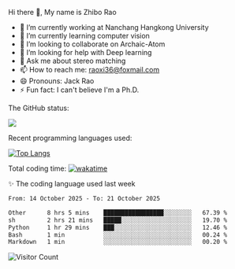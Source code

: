 Hi there 👋, My name is Zhibo Rao
- 🔭 I’m currently working at Nanchang Hangkong University
- 🌱 I’m currently learning computer vision
- 👯 I’m looking to collaborate on Archaic-Atom
- 🤔 I’m looking for help with Deep learning
- 💬 Ask me about stereo matching
- 📫 How to reach me: raoxi36@foxmail.com
- 😄 Pronouns: Jack Rao
- ⚡ Fun fact: I can't believe I'm a Ph.D.

The GitHub status:

![](https://github-readme-stats.vercel.app/api?username=ZhiboRao)

Recent programming languages used:

[![Top Langs](https://github-readme-stats.vercel.app/api/top-langs/?username=ZhiboRao&layout=compact)](https://github.com/anuraghazra/github-readme-stats)

Total coding time: [![wakatime](https://wakatime.com/badge/user/51ec5ec7-4742-4243-9eea-732ade32c0b7.svg)](https://wakatime.com/@51ec5ec7-4742-4243-9eea-732ade32c0b7)

✨ The coding language used last week 
<!--START_SECTION:waka-->

```txt
From: 14 October 2025 - To: 21 October 2025

Other      8 hrs 5 mins    █████████████████░░░░░░░░   67.39 %
sh         2 hrs 21 mins   █████░░░░░░░░░░░░░░░░░░░░   19.70 %
Python     1 hr 29 mins    ███░░░░░░░░░░░░░░░░░░░░░░   12.46 %
Bash       1 min           ░░░░░░░░░░░░░░░░░░░░░░░░░   00.24 %
Markdown   1 min           ░░░░░░░░░░░░░░░░░░░░░░░░░   00.20 %
```

<!--END_SECTION:waka-->

![Visitor Count](https://profile-counter.glitch.me/Raohaocheng/count.svg)
